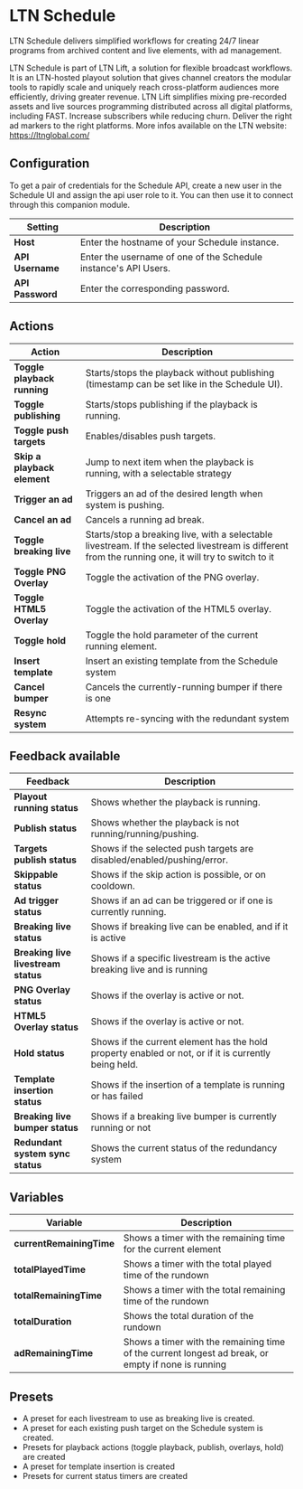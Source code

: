 # LTN Schedule

LTN Schedule delivers simplified workflows for creating 24/7 linear programs from archived content
and live elements, with ad management.

LTN Schedule is part of LTN Lift, a solution for flexible broadcast workflows.
It is an LTN-hosted playout solution that gives channel creators the modular tools to rapidly scale
and uniquely reach cross-platform audiences more efficiently, driving greater revenue.
LTN Lift simplifies mixing pre-recorded assets and live sources programming distributed across all
digital platforms, including FAST. Increase subscribers while reducing churn.
Deliver the right ad markers to the right platforms.
More infos available on the LTN website: https://ltnglobal.com/

## Configuration

To get a pair of credentials for the Schedule API, create a new user in the Schedule UI and assign
the api user role to it. You can then use it to connect through this companion module.

| Setting          | Description                                                     |
|------------------|-----------------------------------------------------------------|
| **Host**         | Enter the hostname of your Schedule instance.                   |
| **API Username** | Enter the username of one of the Schedule instance's API Users. |
| **API Password** | Enter the corresponding password.                               |

## Actions

| Action                      | Description                                                                                                                                          |
|-----------------------------|------------------------------------------------------------------------------------------------------------------------------------------------------|
| **Toggle playback running** | Starts/stops the playback without publishing (timestamp can be set like in the Schedule UI).                                                         |
| **Toggle publishing**       | Starts/stops publishing if the playback is running.                                                                                                  |
| **Toggle push targets**     | Enables/disables push targets.                                                                                                                       |
| **Skip a playback element** | Jump to next item when the playback is running, with a selectable strategy                                                                           |
| **Trigger an ad**           | Triggers an ad of the desired length when system is pushing.                                                                                         |
| **Cancel an ad**            | Cancels a running ad break.                                                                                                                          |
| **Toggle breaking live**    | Starts/stop a breaking live, with a selectable livestream. If the selected livestream is different from the running one, it will try to switch to it |
| **Toggle PNG Overlay**      | Toggle the activation of the PNG overlay.                                                                                                            |
| **Toggle HTML5 Overlay**    | Toggle the activation of the HTML5 overlay.                                                                                                          |
| **Toggle hold**             | Toggle the hold parameter of the current running element.                                                                                            |
| **Insert template**         | Insert an existing template from the Schedule system                                                                                                 |
| **Cancel bumper**           | Cancels the currently-running bumper if there is one                                                                                                 |
| **Resync system**           | Attempts re-syncing with the redundant system                                                                                                        |

## Feedback available

| Feedback                            | Description                                                                                          |
|-------------------------------------|------------------------------------------------------------------------------------------------------|
| **Playout running status**          | Shows whether the playback is running.                                                               |
| **Publish status**                  | Shows whether the playback is not running/running/pushing.                                           |
| **Targets publish status**          | Shows if the selected push targets are disabled/enabled/pushing/error.                               |
| **Skippable status**                | Shows if the skip action is possible, or on cooldown.                                                |
| **Ad trigger status**               | Shows if an ad can be triggered or if one is currently running.                                      |
| **Breaking live status**            | Shows if breaking live can be enabled, and if it is active                                           |
| **Breaking live livestream status** | Shows if a specific livestream is the active breaking live and is running                            |
| **PNG Overlay status**              | Shows if the overlay is active or not.                                                               |
| **HTML5 Overlay status**            | Shows if the overlay is active or not.                                                               |
| **Hold status**                     | Shows if the current element has the hold property enabled or not, or if it is currently being held. |
| **Template insertion status**       | Shows if the insertion of a template is running or has failed                                        |
| **Breaking live bumper status**     | Shows if a breaking live bumper is currently running or not                                          |
| **Redundant system sync status**    | Shows the current status of the redundancy system                                                    |

## Variables

| Variable                 | Description                                                                                        |
|--------------------------|----------------------------------------------------------------------------------------------------|
| **currentRemainingTime** | Shows a timer with the remaining time for the current element                                      |
| **totalPlayedTime**      | Shows a timer with the total played time of the rundown                                            |
| **totalRemainingTime**   | Shows a timer with the total remaining time of the rundown                                         |
| **totalDuration**        | Shows the total duration of the rundown                                                            |
| **adRemainingTime**      | Shows a timer with the remaining time of the current longest ad break, or empty if none is running |

## Presets

- A preset for each livestream to use as breaking live is created.
- A preset for each existing push target on the Schedule system is created.
- Presets for playback actions (toggle playback, publish, overlays, hold) are created
- A preset for template insertion is created
- Presets for current status timers are created
